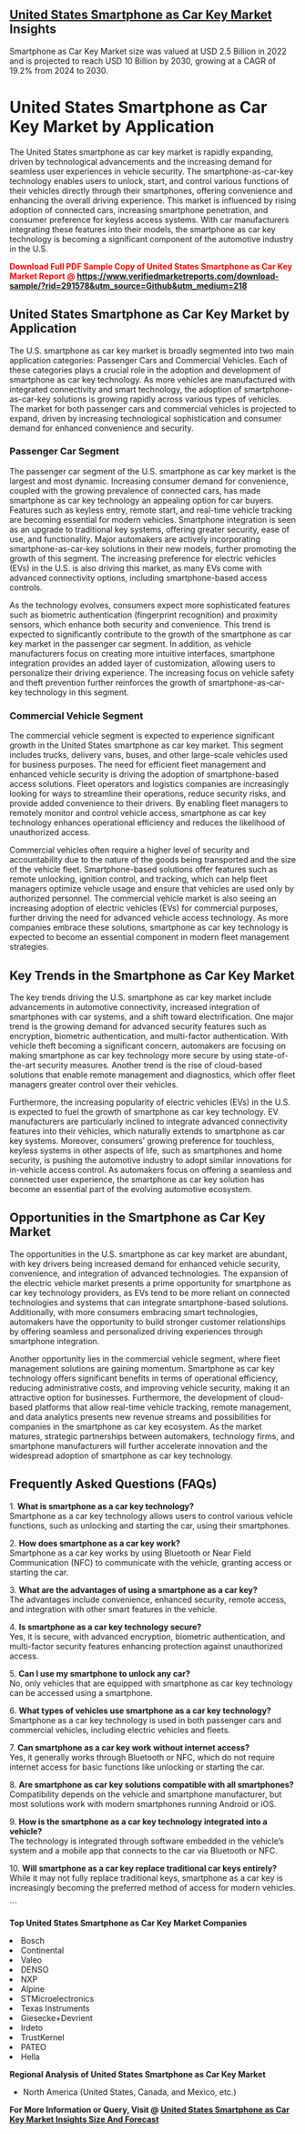 <h2><a href="https://www.verifiedmarketreports.com/download-sample/?rid=291578&amp;utm_source=Github&amp;utm_medium=218" target="_blank">United States Smartphone as Car Key Market</a> Insights</h2><p>Smartphone as Car Key Market size was valued at USD 2.5 Billion in 2022 and is projected to reach USD 10 Billion by 2030, growing at a CAGR of 19.2% from 2024 to 2030.</p><p> <h1>United States Smartphone as Car Key Market by Application</h1> <p>The United States smartphone as car key market is rapidly expanding, driven by technological advancements and the increasing demand for seamless user experiences in vehicle security. The smartphone-as-car-key technology enables users to unlock, start, and control various functions of their vehicles directly through their smartphones, offering convenience and enhancing the overall driving experience. This market is influenced by rising adoption of connected cars, increasing smartphone penetration, and consumer preference for keyless access systems. With car manufacturers integrating these features into their models, the smartphone as car key technology is becoming a significant component of the automotive industry in the U.S. <br><strong><p><span class=""><span style="color: #ff0000;"><strong>Download Full PDF Sample Copy of United States Smartphone as Car Key Market Report</strong> @ </span><a href="https://www.verifiedmarketreports.com/download-sample/?rid=291578&amp;utm_source=Github&amp;utm_medium=218" target="_blank">https://www.verifiedmarketreports.com/download-sample/?rid=291578&amp;utm_source=Github&amp;utm_medium=218</a></span></p></strong></p> <h2>United States Smartphone as Car Key Market by Application</h2> <p>The U.S. smartphone as car key market is broadly segmented into two main application categories: Passenger Cars and Commercial Vehicles. Each of these categories plays a crucial role in the adoption and development of smartphone as car key technology. As more vehicles are manufactured with integrated connectivity and smart technology, the adoption of smartphone-as-car-key solutions is growing rapidly across various types of vehicles. The market for both passenger cars and commercial vehicles is projected to expand, driven by increasing technological sophistication and consumer demand for enhanced convenience and security.</p> <h3>Passenger Car Segment</h3> <p>The passenger car segment of the U.S. smartphone as car key market is the largest and most dynamic. Increasing consumer demand for convenience, coupled with the growing prevalence of connected cars, has made smartphone as car key technology an appealing option for car buyers. Features such as keyless entry, remote start, and real-time vehicle tracking are becoming essential for modern vehicles. Smartphone integration is seen as an upgrade to traditional key systems, offering greater security, ease of use, and functionality. Major automakers are actively incorporating smartphone-as-car-key solutions in their new models, further promoting the growth of this segment. The increasing preference for electric vehicles (EVs) in the U.S. is also driving this market, as many EVs come with advanced connectivity options, including smartphone-based access controls.</p> <p>As the technology evolves, consumers expect more sophisticated features such as biometric authentication (fingerprint recognition) and proximity sensors, which enhance both security and convenience. This trend is expected to significantly contribute to the growth of the smartphone as car key market in the passenger car segment. In addition, as vehicle manufacturers focus on creating more intuitive interfaces, smartphone integration provides an added layer of customization, allowing users to personalize their driving experience. The increasing focus on vehicle safety and theft prevention further reinforces the growth of smartphone-as-car-key technology in this segment.</p> <h3>Commercial Vehicle Segment</h3> <p>The commercial vehicle segment is expected to experience significant growth in the United States smartphone as car key market. This segment includes trucks, delivery vans, buses, and other large-scale vehicles used for business purposes. The need for efficient fleet management and enhanced vehicle security is driving the adoption of smartphone-based access solutions. Fleet operators and logistics companies are increasingly looking for ways to streamline their operations, reduce security risks, and provide added convenience to their drivers. By enabling fleet managers to remotely monitor and control vehicle access, smartphone as car key technology enhances operational efficiency and reduces the likelihood of unauthorized access.</p> <p>Commercial vehicles often require a higher level of security and accountability due to the nature of the goods being transported and the size of the vehicle fleet. Smartphone-based solutions offer features such as remote unlocking, ignition control, and tracking, which can help fleet managers optimize vehicle usage and ensure that vehicles are used only by authorized personnel. The commercial vehicle market is also seeing an increasing adoption of electric vehicles (EVs) for commercial purposes, further driving the need for advanced vehicle access technology. As more companies embrace these solutions, smartphone as car key technology is expected to become an essential component in modern fleet management strategies.</p> <h2>Key Trends in the Smartphone as Car Key Market</h2> <p>The key trends driving the U.S. smartphone as car key market include advancements in automotive connectivity, increased integration of smartphones with car systems, and a shift toward electrification. One major trend is the growing demand for advanced security features such as encryption, biometric authentication, and multi-factor authentication. With vehicle theft becoming a significant concern, automakers are focusing on making smartphone as car key technology more secure by using state-of-the-art security measures. Another trend is the rise of cloud-based solutions that enable remote management and diagnostics, which offer fleet managers greater control over their vehicles.</p> <p>Furthermore, the increasing popularity of electric vehicles (EVs) in the U.S. is expected to fuel the growth of smartphone as car key technology. EV manufacturers are particularly inclined to integrate advanced connectivity features into their vehicles, which naturally extends to smartphone as car key systems. Moreover, consumers’ growing preference for touchless, keyless systems in other aspects of life, such as smartphones and home security, is pushing the automotive industry to adopt similar innovations for in-vehicle access control. As automakers focus on offering a seamless and connected user experience, the smartphone as car key solution has become an essential part of the evolving automotive ecosystem.</p> <h2>Opportunities in the Smartphone as Car Key Market</h2> <p>The opportunities in the U.S. smartphone as car key market are abundant, with key drivers being increased demand for enhanced vehicle security, convenience, and integration of advanced technologies. The expansion of the electric vehicle market presents a prime opportunity for smartphone as car key technology providers, as EVs tend to be more reliant on connected technologies and systems that can integrate smartphone-based solutions. Additionally, with more consumers embracing smart technologies, automakers have the opportunity to build stronger customer relationships by offering seamless and personalized driving experiences through smartphone integration.</p> <p>Another opportunity lies in the commercial vehicle segment, where fleet management solutions are gaining momentum. Smartphone as car key technology offers significant benefits in terms of operational efficiency, reducing administrative costs, and improving vehicle security, making it an attractive option for businesses. Furthermore, the development of cloud-based platforms that allow real-time vehicle tracking, remote management, and data analytics presents new revenue streams and possibilities for companies in the smartphone as car key ecosystem. As the market matures, strategic partnerships between automakers, technology firms, and smartphone manufacturers will further accelerate innovation and the widespread adoption of smartphone as car key technology.</p> <h2>Frequently Asked Questions (FAQs)</h2> <p>1. <strong>What is smartphone as a car key technology?</strong><br> Smartphone as a car key technology allows users to control various vehicle functions, such as unlocking and starting the car, using their smartphones. </p> <p>2. <strong>How does smartphone as a car key work?</strong><br> Smartphone as a car key works by using Bluetooth or Near Field Communication (NFC) to communicate with the vehicle, granting access or starting the car. </p> <p>3. <strong>What are the advantages of using a smartphone as a car key?</strong><br> The advantages include convenience, enhanced security, remote access, and integration with other smart features in the vehicle. </p> <p>4. <strong>Is smartphone as a car key technology secure?</strong><br> Yes, it is secure, with advanced encryption, biometric authentication, and multi-factor security features enhancing protection against unauthorized access. </p> <p>5. <strong>Can I use my smartphone to unlock any car?</strong><br> No, only vehicles that are equipped with smartphone as car key technology can be accessed using a smartphone. </p> <p>6. <strong>What types of vehicles use smartphone as a car key technology?</strong><br> Smartphone as a car key technology is used in both passenger cars and commercial vehicles, including electric vehicles and fleets. </p> <p>7. <strong>Can smartphone as a car key work without internet access?</strong><br> Yes, it generally works through Bluetooth or NFC, which do not require internet access for basic functions like unlocking or starting the car. </p> <p>8. <strong>Are smartphone as car key solutions compatible with all smartphones?</strong><br> Compatibility depends on the vehicle and smartphone manufacturer, but most solutions work with modern smartphones running Android or iOS. </p> <p>9. <strong>How is the smartphone as a car key technology integrated into a vehicle?</strong><br> The technology is integrated through software embedded in the vehicle’s system and a mobile app that connects to the car via Bluetooth or NFC. </p> <p>10. <strong>Will smartphone as a car key replace traditional car keys entirely?</strong><br> While it may not fully replace traditional keys, smartphone as a car key is increasingly becoming the preferred method of access for modern vehicles. </p> ```</p><p><strong>Top United States Smartphone as Car Key Market Companies</strong></p><div data-test-id=""><p><li>Bosch</li><li> Continental</li><li> Valeo</li><li> DENSO</li><li> NXP</li><li> Alpine</li><li> STMicroelectronics</li><li> Texas Instruments</li><li> Giesecke+Devrient</li><li> Irdeto</li><li> TrustKernel</li><li> PATEO</li><li> Hella</li></p><div><strong>Regional Analysis of&nbsp;United States Smartphone as Car Key Market</strong></div><ul><li dir="ltr"><p dir="ltr">North America&nbsp;(United States, Canada, and Mexico, etc.)</p></li></ul><p><strong>For More Information or Query, Visit @&nbsp;</strong><strong><a href="https://www.verifiedmarketreports.com/product/smartphone-as-car-key-market/?utm_source=Github&amp;utm_medium=218" target="_blank">United States Smartphone as Car Key Market Insights Size And Forecast</a></strong></p></div>
